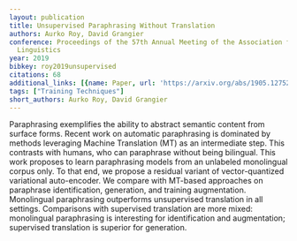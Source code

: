 ```yaml
---
layout: publication
title: Unsupervised Paraphrasing Without Translation
authors: Aurko Roy, David Grangier
conference: Proceedings of the 57th Annual Meeting of the Association for Computational
  Linguistics
year: 2019
bibkey: roy2019unsupervised
citations: 68
additional_links: [{name: Paper, url: 'https://arxiv.org/abs/1905.12752'}]
tags: ["Training Techniques"]
short_authors: Aurko Roy, David Grangier
---
```

Paraphrasing exemplifies the ability to abstract semantic content from
surface forms. Recent work on automatic paraphrasing is dominated by methods
leveraging Machine Translation (MT) as an intermediate step. This contrasts
with humans, who can paraphrase without being bilingual. This work proposes to
learn paraphrasing models from an unlabeled monolingual corpus only. To that
end, we propose a residual variant of vector-quantized variational
auto-encoder.
  We compare with MT-based approaches on paraphrase identification, generation,
and training augmentation. Monolingual paraphrasing outperforms unsupervised
translation in all settings. Comparisons with supervised translation are more
mixed: monolingual paraphrasing is interesting for identification and
augmentation; supervised translation is superior for generation.